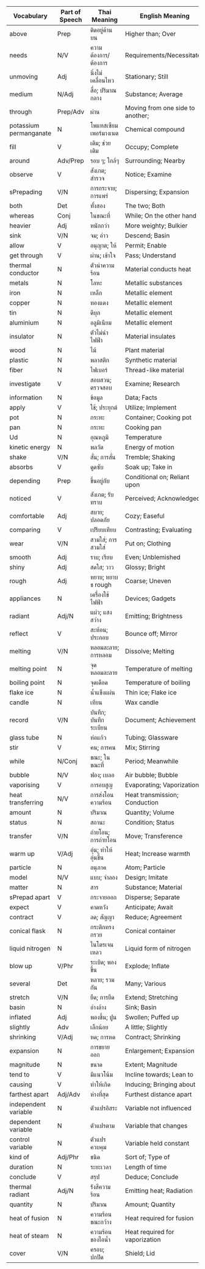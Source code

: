 | Vocabulary        | Part of Speech | Thai Meaning           | English Meaning        |
|-------------------|----------------|------------------------|------------------------|
| above             | Prep    | ติดอยู่ด้านบน        | Higher than; Over      |
| needs             | N/V      | ความต้องการ/ต้องการ | Requirements/Necessitates |
| unmoving          | Adj      | นิ่งไม่เคลื่อนไหว     | Stationary; Still       |
| medium            | N/Adj | สื่อ; ปริมาณกลาง    | Substance; Average      |
| through           | Prep/Adv | ผ่าน      | Moving from one side to another;    |
| potassium permanganate | N  | โพแทสเซียมเพอร์มางเนต | Chemical compound      |
| fill              | V           | เติม; ช่วยเติม       | Occupy; Complete        |
| around            | Adv/Prep | รอบ ๆ; ใกล้ๆ       | Surrounding; Nearby     |
| observe           | V           | สังเกต; สำรวจ         | Notice; Examine         |
| sPrepading         | V/N      | การกระจาย; การแพร่  | Dispersing; Expansion   |
| both              | Det     | ทั้งสอง               | The two; Both           |
| whereas           | Conj    | ในขณะที่              | While; On the other hand |
| heavier           | Adj      | หนักกว่า              | More weighty; Bulkier   |
| sink              | V/N      | จม; อ่าว              | Descend; Basin          |
| allow             | V           | อนุญาต; ให้           | Permit; Enable          |
| get through       | V           | ผ่าน; เข้าใจ          | Pass; Understand        |
| thermal conductor | N           | ตัวนำความร้อน        | Material conducts heat  |
| metals            | N           | โลหะ                  | Metallic substances     |
| iron              | N           | เหล็ก                 | Metallic element        |
| copper            | N           | ทองแดง                | Metallic element        |
| tin               | N           | ดีบุก                 | Metallic element        |
| aluminium         | N           | อลูมิเนียม            | Metallic element        |
| insulator         | N           | ตัวไม่นำไฟฟ้า        | Material insulates      |
| wood              | N           | ไม้                    | Plant material          |
| plastic           | N           | พลาสติก               | Synthetic material      |
| fiber             | N           | ไฟเบอร์               | Thread-like material    |
| investigate       | V           | สอบสวน; ตรวจสอบ      | Examine; Research       |
| information       | N           | ข้อมูล                | Data; Facts             |
| apply             | V           | ใช้; ประยุกต์         | Utilize; Implement      |
| pot               | N           | กระทะ                 | Container; Cooking pot  |
| pan               | N           | กระทะ                 | Cooking pan             |
| Ud                | N           | อุณหภูมิ             | Temperature             |
| kinetic energy    | N           | พลวัต                  | Energy of motion        |
| shake             | V/N      | สั่น; การสั่น          | Tremble; Shaking        |
| absorbs           | V           | ดูดซับ                | Soak up; Take in        |
| depending         | Prep   | ขึ้นอยู่กับ           | Conditional on; Reliant upon |
| noticed           | V           | สังเกต; รับทราบ       | Perceived; Acknowledged |
| comfortable       | Adj      | สบาย; ปลอดภัย         | Cozy; Easeful           |
| comparing         | V           | เปรียบเทียบ           | Contrasting; Evaluating |
| wear              | V/N      | สวมใส่; การสวมใส่    | Put on; Clothing        |
| smooth            | Adj      | ราบ; เรียบ            | Even; Unblemished       |
| shiny             | Adj      | สดใส; วาว            | Glossy; Bright           |
| rough             | Adj      | หยาบ; หยาบช rough   | Coarse; Uneven          |
| appliances        | N           | เครื่องใช้ไฟฟ้า        | Devices; Gadgets        |
| radiant           | Adj/N | แผ่ว; แสงสว่าง         | Emitting; Brightness    |
| reflect           | V           | สะท้อน; ประกอบ        | Bounce off; Mirror      |
| melting           | V/N      | หลอมละลาย; การหลอม    | Dissolve; Melting       |
| melting point     | N           | จุดหลอมละลาย          | Temperature of melting  |
| boiling point     | N           | จุดเดือด              | Temperature of boiling  |
| flake ice         | N           | น้ำแข็งแผ่น           | Thin ice; Flake ice     |
| candle            | N           | เทียน                  | Wax candle              |
| record            | V/N      | บันทึก; บันทึกระเบียน | Document; Achievement   |
| glass tube        | N           | ท่อแก้ว               | Tubing; Glassware       |
| stir              | V           | คน; การคน              | Mix; Stirring           |
| while             | N/Conj | ขณะ; ในขณะที่       | Period; Meanwhile       |
| bubble            | N/V      | ฟอง; เบลอ              | Air bubble; Bubble      |
| vaporising        | V           | การอบสูญ              | Evaporating; Vaporization|
| heat transferring | N/V      | การส่งโอนความร้อน     | Heat transmission; Conduction |
| amount            | N           | ปริมาณ                | Quantity; Volume        |
| status            | N           | สถานะ                  | Condition; Status       |
| transfer          | V/N      | ถ่ายโอน; การถ่ายโอน  | Move; Transference      |
| warm up           | V/Adj | อุ่น; ทำให้อุ่นขึ้น    | Heat; Increase warmth   |
| particle          | N           | อนุภาค                | Atom; Particle          |
| model             | N/V      | แบบ; จำลอง            | Design; Imitate         |
| matter            | N           | สาร                   | Substance; Material     |
| sPrepad apart      | V           | กระจายออก             | Disperse; Separate      |
| expect            | V           | คาดหวัง               | Anticipate; Await       |
| contract          | V           | ลด; สัญญา              | Reduce; Agreement       |
| conical flask     | N           | กระติกทรงกรวย        | Conical container       |
| liquid nitrogen   | N           | ไนโตรเจนเหลว           | Liquid form of nitrogen |
| blow up           | V/Phr   | ระเบิด; พองขึ้น        | Explode; Inflate        |
| several           | Det    | หลาย; รวมกัน           | Many; Various           |
| stretch           | V/N      | ยืด; การยืด           | Extend; Stretching      |
| basin             | N           | อ่างล้าง               | Sink; Basin             |
| inflated          | Adj      | พองขึ้น; ปูน          | Swollen; Puffed up      |
| slightly          | Adv         | เล็กน้อย               | A little; Slightly      |
| shrinking         | V/Adj | หด; การหด               | Contract; Shrinking     |
| expansion         | N           | การขยายออก            | Enlargement; Expansion  |
| magnitude         | N           | ขนาด                  | Extent; Magnitude       |
| tend to           | V           | มีแนวโน้ม             | Incline towards; Lean to |
| causing           | V           | ทำให้เกิด             | Inducing; Bringing about |
| farthest apart    | Adj/Adv | ห่างที่สุด           | Furthest distance apart |
| independent variable | N      | ตัวแปรอิสระ           | Variable not influenced |
| dependent variable   | N      | ตัวแปรตาม             | Variable that changes   |
| control variable     | N      | ตัวแปรควบคุม          | Variable held constant  |
| kind of           | Adj/Phr | ชนิด                  | Sort of; Type of        |
| duration          | N           | ระยะเวลา              | Length of time          |
| conclude          | V           | สรุป                   | Deduce; Conclude        |
| thermal radiant   | Adj/N | รังสีความร้อน         | Emitting heat; Radiation |
| quantity          | N           | ปริมาณ                | Amount; Quantity        |
| heat of fusion   | N           | ความร้อนขณะกว้าง      | Heat required for fusion |
| heat of steam    | N           | ความร้อนของไอน้ำ      | Heat required for vaporization |
| cover            | V/N      | ครอบ; ปกปิด           | Shield; Lid             |
